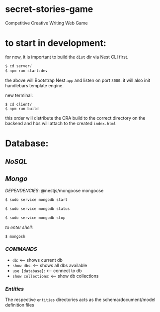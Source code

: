 # secret-stories-game

Competitive Creative Writing Web Game

# to start in development:

for now, it is important to build the `dist` dir via Nest CLI first.

```ts
$ cd server/
$ npm run start:dev
```

the above will Bootstrap Nest `app` and listen on port `3000`. it will also init handlebars template engine.

new terminal:

```
$ cd client/
$ npm run build
```

this order will distribute the CRA build to the correct directory on the backend and hbs will attach to the created `index.html`

# Database:

## _NoSQL_

## _Mongo_

_DEPENDENCIES_: @nestjs/mongoose mongoose

```ts
$ sudo service mongodb start

$ sudo service mongodb status

$ sudo service mongodb stop
```

_to enter shell:_

```ts
$ mongosh
```

### _COMMANDS_

- `db`: <-- shows current db
- `show dbs`: <-- shows all dbs available
- `use [database]`: <-- connect to db
- `show collections`: <-- show db collections

### _Entities_

The respective `entities` directories acts as the schema/document/model definition files
